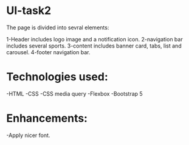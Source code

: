 # UI-task2

The page is divided into sevral elements:

1-Header includes logo image and a notification icon.
2-navigation bar includes several sports.
3-content includes banner card, tabs, list and carousel.
4-footer navigation bar.

# Technologies used:
-HTML
-CSS
-CSS media query
-Flexbox
-Bootstrap 5

# Enhancements:
-Apply nicer font.
